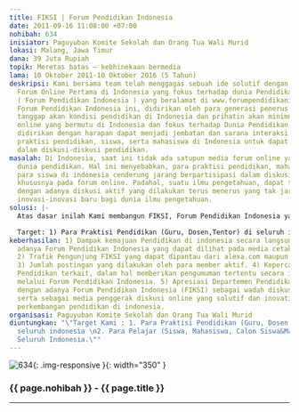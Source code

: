 ```yaml
---
title: FIKSI | Forum Pendidikan Indonesia
date: 2011-09-16 11:08:00 +07:00
nohibah: 634
inisiator: Paguyuban Komite Sekolah dan Orang Tua Wali Murid
lokasi: Malang, Jawa Timur
dana: 39 Juta Rupiah
topik: Meretas batas – kebhinekaan bermedia
lama: 10 Oktober 2011-10 Oktober 2016 (5 Tahun)
deskripsi: Kami bersama team telah menggagas sebuah ide solutif dengan membangun suatu
  Forum Online Pertama di Indonesia yang fokus terhadap dunia Pendidikan, yaitu FIKSI
  ( Forum Pendidikan Indonesia ) yang beralamat di www.forumpendidikanindonesia.com.
  Forum Pendidikan Indonesia ini, didirikan oleh para generasi penerus bangsa yang
  tanggap akan kondisi pendidikan di Indonesia dan prihatin akan minimnya forum pendidikan
  online yang bermutu di Indonesia dan fokus terhadap Dunia Pendidikan. Forum ini
  didirikan dengan harapan dapat menjadi jembatan dan sarana interaksi antara pengamat,
  praktisi pendidikan, siswa, serta mahasiswa di Indonesia untuk dapat berperan aktif
  dalam diskusi-diskusi pendidikan.
masalah: Di Indonesia, saat ini tidak ada satupun media forum online yang fokus terhadap
  dunia pendidikan. Hal ini menyebabkan, para praktisi pendidikan, mahasiswa, dan
  para siswa di indonesia cenderung jarang berpartisipasi dalam diskusi-diskusi pendidikan,
  khususnya pada forum online. Padahal, suatu ilmu pengetahuan, dapat terus berkembang
  dengan adanya diskusi aktif yang dilakukan terus menerus yang tak jarang melahirkan
  inovasi-inovasi baru bagi dunia ilmu pengetahuan.
solusi: |-
  Atas dasar inilah Kami membangun FIKSI, Forum Pendidikan Indonesia yang Baru berdiri pada tanggal 10 September 2011 dengan menggunakan webhost gratis (000webhost) karena keterbatasan dana yang Kami miliki. Sebuah Forum Pendidikan yang bertujuan mencerdaskan dan memajukan pendidikan di indonesia melalui diskusi-diskusi aktif antar sesama member di seluruh Indonesia, yang fokus terhadap pengembangan dunia pendidikan.

  Target: 1) Para Praktisi Pendidikan (Guru, Dosen,Tentor) di seluruh indonesia. 2) Para Pelajar (Siswa, Mahasiswa, Calon Siswa&Mahasiswa) di Seluruh Indonesia.
keberhasilan: 1) Dampak kemajuan Pendidikan di indonesia secara langsung, setelah
  adanya Forum Pendidikan Indonesia yang dapat dilihat pada media cetak maupun elektronik.
  2) Trafik Pengunjung FIKSI yang dapat dipantau dari alexa.com maupun google analytic.
  3) Jumlah postingan yang dilakukan oleh para member aktif. 4) Kepercayaan Dinas
  Pendidikan terkait, dalam hal memberikan pengumuman tertentu secara interaktif,
  melalui Forum Pendidikan Indonesia. 5) Apresiasi Departemen Pendidikan Nasional
  dengan adanya Forum Pendidikan Indonesia (FIKSI) sebagai wadah diskusi interaktif
  serta sebagai media penggerak diskusi online yang solutif dan inovatif terhadap
  perkembangan pendidikan di indonesia.
organisasi: Paguyuban Komite Sekolah dan Orang Tua Wali Murid
diuntungkan: "\"Target Kami : 1. Para Praktisi Pendidikan (Guru, Dosen,Tentor) di
  seluruh indonesia \n2. Para Pelajar (Siswa, Mahasiswa, Calon Siswa&Mahasiswa) di
  Seluruh Indonesia.\""
---
```


![634](/static/img/hibahcmb/634.png){: .img-responsive }{: width="350" }

### {{ page.nohibah }} - {{ page.title }}

---
